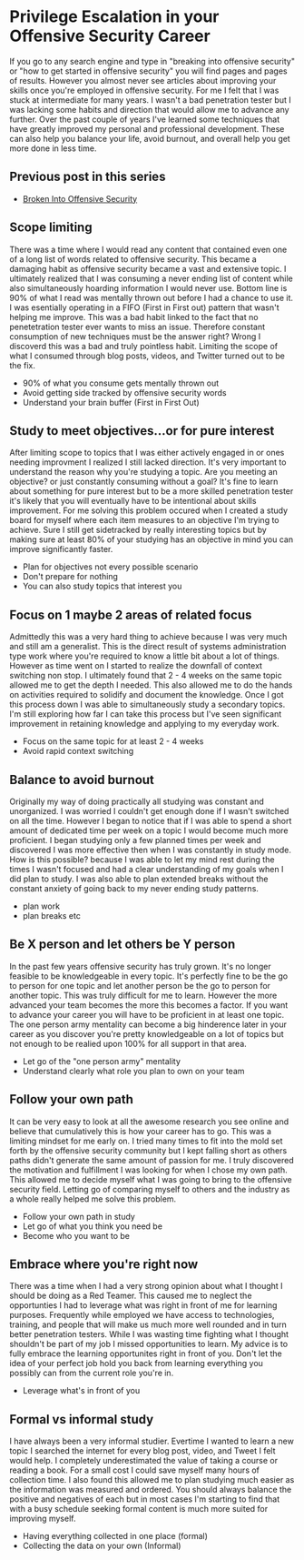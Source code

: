 # Privilege Escalation in your Offensive Security Career

If you go to any search engine and type in "breaking into offensive security" or "how to get started in offensive security" you will find pages and pages of results. However you almost never see articles about improving your skills once you're employed in offensive security. For me I felt that I was stuck at intermediate for many years. I wasn't a bad penetration tester but I was lacking some habits and direction that would allow me to advance any further. Over the past couple of years I've learned some techniques that have greatly improved my personal and professional development. These can also help you balance your life, avoid burnout, and overall help you get more done in less time.

## Previous post in this series
* [Broken Into Offensive Security](https://github.com/sneakerhax/Posts/blob/main/posts/Broken_into_Offensive_Security.md)

## Scope limiting

There was a time where I would read any content that contained even one of a long list of words related to offensive security. This became a damaging habit as offensive security became a vast and extensive topic. I ultimately realized that I was consuming a never ending list of content while also simultaneously hoarding information I would never use. Bottom line is 90% of what I read was mentally thrown out before I had a chance to use it. I was esentially operating in a FIFO (First in First out) pattern that wasn't helping me improve. This was a bad habit linked to the fact that no penetetration tester ever wants to miss an issue. Therefore constant consumption of new techniques must be the answer right? Wrong I discoverd this was a bad and truly pointless habit. Limiting the scope of what I consumed through blog posts, videos, and Twitter turned out to be the fix.

* 90% of what you consume gets mentally thrown out
* Avoid getting side tracked by offensive security words
* Understand your brain buffer (First in First Out)

## Study to meet objectives...or for pure interest

After limiting scope to topics that I was either actively engaged in or ones needing improvment I realized I still lacked direction. It's very important to understand the reason why you're studying a topic. Are you meeting an objective? or just constantly consuming without a goal? It's fine to learn about something for pure interest but to be a more skilled penetration tester it's likely that you will eventually have to be intentional about skills improvement. For me solving this problem occured when I created a study board for myself where each item measures to an objective I'm trying to achieve. Sure I still get sidetracked by really interesting topics but by making sure at least 80% of your studying has an objective in mind you can improve significantly faster.

* Plan for objectives not every possible scenario
* Don't prepare for nothing
* You can also study topics that interest you

## Focus on 1 maybe 2 areas of related focus

Admittedly this was a very hard thing to achieve because I was very much and still am a generalist. This is the direct result of systems administration type work where you're required to know a little bit about a lot of things. However as time went on I started to realize the downfall of context switching non stop. I ultimately found that 2 - 4 weeks on the same topic allowed me to get the depth I needed. This also allowed me to do the hands on activities required to solidify and document the knowledge. Once I got this process down I was able to simultaneously study a secondary topics. I'm still exploring how far I can take this process but I've seen significant improvement in retaining knowledge and applying to my everyday work.

* Focus on the same topic for at least 2 - 4 weeks
* Avoid rapid context switching

## Balance to avoid burnout

Originally my way of doing practically all studying was constant and unorganized. I was worried I couldn't get enough done if I wasn't switched on all the time. However I began to notice that if I was able to spend a short amount of dedicated time per week on a topic I would become much more proficient. I began studying only a few planned times per week and discovered I was more effective then when I was constantly in study mode. How is this possible? because I was able to let my mind rest during the times I wasn't focused and had a clear understanding of my goals when I did plan to study. I was also able to plan extended breaks without the constant anxiety of going back to my never ending study patterns.

* plan work
* plan breaks etc

## Be X person and let others be Y person

In the past few years offensive security has truly grown. It's no longer feasible to be knowledgeable in every topic. It's perfectly fine to be the go to person for one topic and let another person be the go to person for another topic. This was truly difficult for me to learn. However the more advanced your team becomes the more this becomes a factor. If you want to advance your career you will have to be proficient in at least one topic. The one person army mentality can become a big hinderence later in your career as you discover you're pretty knowledgeable on a lot of topics but not enough to be realied upon 100% for all support in that area.

* Let go of the "one person army" mentality
* Understand clearly what role you plan to own on your team

## Follow your own path

It can be very easy to look at all the awesome research you see online and believe that cumulatively this is how your career has to go. This was a limiting mindset for me early on. I tried many times to fit into the mold set forth by the offensive security community but I kept falling short as others paths didn't generate the same amount of passion for me. I truly discovered the motivation and fulfillment I was looking for when I chose my own path. This allowed me to decide myself what I was going to bring to the offensive security field. Letting go of comparing myself to others and the industry as a whole really helped me solve this problem.

* Follow your own path in study
* Let go of what you think you need be
* Become who you want to be

## Embrace where you're right now

There was a time when I had a very strong opinion about what I thought I should be doing as a Red Teamer. This caused me to neglect the opportunties I had to leverage what was right in front of me for learning purposes. Frequently while employed we have access to technologies, training, and people that will make us much more well rounded and in turn better penetration testers. While I was wasting time fighting what I thought shouldn't be part of my job I missed opportunities to learn. My advice is to fully embrace the learning opportunites right in front of you. Don't let the idea of your perfect job hold you back from learning everything you possibly can from the current role you're in.

* Leverage what's in front of you

## Formal vs informal study

I have always been a very informal studier. Evertime I wanted to learn a new topic I searched the internet for every blog post, video, and Tweet I felt would help. I completely underestimated the value of taking a course or reading a book. For a small cost I could save myself many hours of collection time. I also found this allowed me to plan studying much easier as the information was measured and ordered. You should always balance the positive and negatives of each but in most cases I'm starting to find that with a busy schedule seeking formal content is much more suited for improving myself.

* Having everything collected in one place (formal)
* Collecting the data on your own (Informal)
